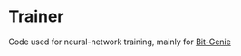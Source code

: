 # Trainer

Code used for neural-network training, mainly for [Bit-Genie](https://github.com/Aryan1508/Bit-Genie)
